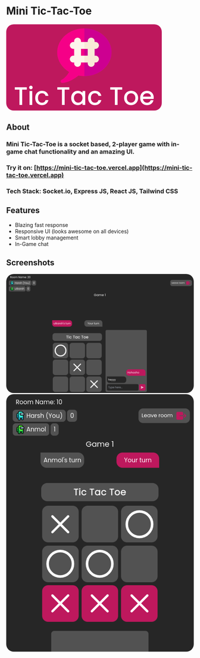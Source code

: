 # Mini Tic-Tac-Toe
<img src="./client/src/assets/logo.png" style="border-radius:20px"/>

## About

### Mini Tic-Tac-Toe is a socket based, 2-player game with in-game chat functionality and an amazing UI.

### Try it on: [https://mini-tic-tac-toe.vercel.app](https://mini-tic-tac-toe.vercel.app)

### <b>Tech Stack:</b> Socket.io, Express JS, React JS, Tailwind CSS

## Features
* Blazing fast response
* Responsive UI (looks awesome on all devices)
* Smart lobby management
* In-Game chat

## Screenshots
<img src="./client/src/assets/tic-tac-toe.png" style="border-radius:20px"/>
<img src="./client/src/assets/tic-tac-toe-1.png" style="border-radius:20px"/>
